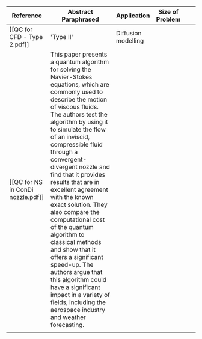 | Reference                         | Abstract Paraphrased | Application         | Size of Problem |     |     |
| --------------------------------- | -------------------- | ------------------- | --------------- | --- | --- |
| [[QC for CFD - Type 2.pdf]]       | 'Type II'            | Diffusion modelling |                 |     |     |
| [[QC for NS in ConDi nozzle.pdf]] | This paper presents a quantum algorithm for solving the Navier-Stokes equations, which are commonly used to describe the motion of viscous fluids. The authors test the algorithm by using it to simulate the flow of an inviscid, compressible fluid through a convergent-divergent nozzle and find that it provides results that are in excellent agreement with the known exact solution. They also compare the computational cost of the quantum algorithm to classical methods and show that it offers a significant speed-up. The authors argue that this algorithm could have a significant impact in a variety of fields, including the aerospace industry and weather forecasting.                    |                     |                 |     |     |
|                                   |                      |                     |                 |     |     |